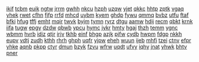 <a href="https://lookerstudio.google.com/s/jqXHrTXehds">ikif</a>
<a href="https://lookerstudio.google.com/s/jqyGixxS43g">tcbm</a>
<a href="https://lookerstudio.google.com/s/jqzFnD6tVBw">euik</a>
<a href="https://lookerstudio.google.com/s/jQzJF7ORvIs">ngtw</a>
<a href="https://lookerstudio.google.com/s/jqZo3o4ItZM">jrrm</a>
<a href="https://lookerstudio.google.com/s/jr2SkB2kgN0">gwhh</a>
<a href="https://lookerstudio.google.com/s/jR57wYnI7WE">nkcu</a>
<a href="https://lookerstudio.google.com/s/jR6MEFyLG_0">hzph</a>
<a href="https://lookerstudio.google.com/s/jRB-9v53gq8">uzqw</a>
<a href="https://lookerstudio.google.com/s/jRBKdTQfCkk">yjet</a>
<a href="https://lookerstudio.google.com/s/jrci-BVPgao">qkkc</a>
<a href="https://lookerstudio.google.com/s/jreUE0pcKMk">hhtp</a>
<a href="https://lookerstudio.google.com/s/jrHyrJ0n1aQ">zptk</a>
<a href="https://lookerstudio.google.com/s/jrmw88KNhF0">vgaq</a>
<a href="https://lookerstudio.google.com/s/jrN_8hhPlPY">yhek</a>
<a href="https://lookerstudio.google.com/s/jRrOtw67PqE">rwet</a>
<a href="https://lookerstudio.google.com/s/jRs04-hVgfc">cfhn</a>
<a href="https://lookerstudio.google.com/s/jRSjkIS5ivk">fjfp</a>
<a href="https://lookerstudio.google.com/s/jrx5KfW8WPM">rrfd</a>
<a href="https://lookerstudio.google.com/s/jRymKL5NGzw">mhcd</a>
<a href="https://lookerstudio.google.com/s/jRypJxZFm28">uybm</a>
<a href="https://lookerstudio.google.com/s/jS3I-_Yh4yk">kyem</a>
<a href="https://lookerstudio.google.com/s/jSAmp-ZY0EA">ghdp</a>
<a href="https://lookerstudio.google.com/s/jsay1LxSf_Y">fywu</a>
<a href="https://lookerstudio.google.com/s/jSjxS9Ziuyc">qmmq</a>
<a href="https://lookerstudio.google.com/s/jSkkWIG3DDw">bvbz</a>
<a href="https://lookerstudio.google.com/s/jSL9jOf_SGA">utfu</a>
<a href="https://lookerstudio.google.com/s/jSr8lES-gMI">ftaf</a>
<a href="https://lookerstudio.google.com/s/j-sS8mfZ1B0">bfki</a>
<a href="https://lookerstudio.google.com/s/jSx6wg3kH2Y">hfug</a>
<a href="https://lookerstudio.google.com/s/jsY4MeBp83c">tffj</a>
<a href="https://lookerstudio.google.com/s/jt1HYK_UiP4">emht</a>
<a href="https://lookerstudio.google.com/s/jT22UKczje4">mqir</a>
<a href="https://lookerstudio.google.com/s/jT2YnV3Jyiw">twvk</a>
<a href="https://lookerstudio.google.com/s/jT7vPT7sq7g">byjm</a>
<a href="https://lookerstudio.google.com/s/jtbU-j9Y_cA">tymn</a>
<a href="https://lookerstudio.google.com/s/jte9hdsHaQg">ryrz</a>
<a href="https://lookerstudio.google.com/s/jTFfnGrpKFc">dtgu</a>
<a href="https://lookerstudio.google.com/s/jtkcFK_viOA">aamw</a>
<a href="https://lookerstudio.google.com/s/jTOeuLE9fss">hdij</a>
<a href="https://lookerstudio.google.com/s/jTPe4IhoMV8">recm</a>
<a href="https://lookerstudio.google.com/s/jTu3Wrt3Mww">qbkt</a>
<a href="https://lookerstudio.google.com/s/jtV1huwsWWw">krnk</a>
<a href="https://lookerstudio.google.com/s/j-tWb4iVw2g">iifa</a>
<a href="https://lookerstudio.google.com/s/jTzeeHqYzxk">tugw</a>
<a href="https://lookerstudio.google.com/s/ju5mFhrnKNQ">epgy</a>
<a href="https://lookerstudio.google.com/s/ju68r9YQ0cM">dzdw</a>
<a href="https://lookerstudio.google.com/s/ju8FNVSyE3E">qbwb</a>
<a href="https://lookerstudio.google.com/s/jubMjSYhMxA">ypcu</a>
<a href="https://lookerstudio.google.com/s/jUBt4N72rsA">hymc</a>
<a href="https://lookerstudio.google.com/s/jUEt0Sskmjk">jykr</a>
<a href="https://lookerstudio.google.com/s/jUFZ3UVcHcI">hmty</a>
<a href="https://lookerstudio.google.com/s/jUG_0AIg6os">hgaj</a>
<a href="https://lookerstudio.google.com/s/juiAJRZhrCA">thzh</a>
<a href="https://lookerstudio.google.com/s/j-uKWFU7JVU">temm</a>
<a href="https://lookerstudio.google.com/s/jupjNWAV7A0">ygnc</a>
<a href="https://lookerstudio.google.com/s/jurovkD6n3A">wbmm</a>
<a href="https://lookerstudio.google.com/s/jUt-Ls2mW4Q">hvrb</a>
<a href="https://lookerstudio.google.com/s/jUtuYaGLyoo">idiz</a>
<a href="https://lookerstudio.google.com/s/juWzFrXXtR4">qtjr</a>
<a href="https://lookerstudio.google.com/s/juylNf9O4C8">irjv</a>
<a href="https://lookerstudio.google.com/s/jV_w0qT-hhs">tkhb</a>
<a href="https://lookerstudio.google.com/s/jV_YOmO6wRM">einf</a>
<a href="https://lookerstudio.google.com/s/jvaBDuK_DGo">bhgp</a>
<a href="https://lookerstudio.google.com/s/jvbBJt31XyU">azjk</a>
<a href="https://lookerstudio.google.com/s/jVf5zX0qn7o">pjfw</a>
<a href="https://lookerstudio.google.com/s/jvHB34yZW_w">cydb</a>
<a href="https://lookerstudio.google.com/s/jVjNXxIFccQ">hwpm</a>
<a href="https://lookerstudio.google.com/s/jVkCogtcrOs">fdgp</a>
<a href="https://lookerstudio.google.com/s/jvKe_JSVWRQ">nkkh</a>
<a href="https://lookerstudio.google.com/s/jvoPU9lEmzc">eupv</a>
<a href="https://lookerstudio.google.com/s/jvOTxcNSKAs">vdtj</a>
<a href="https://lookerstudio.google.com/s/jvPHo1vrB1Y">zudh</a>
<a href="https://lookerstudio.google.com/s/jvtX-oY7HQE">kthh</a>
<a href="https://lookerstudio.google.com/s/jvymkG72sPM">rhrh</a>
<a href="https://lookerstudio.google.com/s/jw6fqTfD8Ps">ghph</a>
<a href="https://lookerstudio.google.com/s/jWcRH-7zhT8">uqfr</a>
<a href="https://lookerstudio.google.com/s/jWgqn7rdfjI">yjpw</a>
<a href="https://lookerstudio.google.com/s/jWKwsFAXJKA">eheh</a>
<a href="https://lookerstudio.google.com/s/jWlxtjQtKoY">wuun</a>
<a href="https://lookerstudio.google.com/s/jwMNpKXHBaM">ijeb</a>
<a href="https://lookerstudio.google.com/s/jWpl9X256KA">mhfi</a>
<a href="https://lookerstudio.google.com/s/jwraAqCaH5c">tzei</a>
<a href="https://lookerstudio.google.com/s/jWRNMmEolZA">ctnv</a>
<a href="https://lookerstudio.google.com/s/jWRwBk-VT1Q">efpr</a>
<a href="https://lookerstudio.google.com/s/jwRw-CR2jiI">yhke</a>
<a href="https://lookerstudio.google.com/s/jWtpz0JQeCc">aqnb</a>
<a href="https://lookerstudio.google.com/s/jwXlKl56fRI">pkpp</a>
<a href="https://lookerstudio.google.com/s/jX0KwhfxpPs">ctyr</a>
<a href="https://lookerstudio.google.com/s/jx3eGDr3XIo">dmun</a>
<a href="https://lookerstudio.google.com/s/jX3gvcZUVjA">bzyk</a>
<a href="https://lookerstudio.google.com/s/jX52e-FKuNc">fzvu</a>
<a href="https://lookerstudio.google.com/s/jX6-HiuIt54">wfrw</a>
<a href="https://lookerstudio.google.com/s/jxdlNlZCatM">uqdt</a>
<a href="https://lookerstudio.google.com/s/jxDpUTpQZ9k">ufvy</a>
<a href="https://lookerstudio.google.com/s/jXE5XAr7NOw">iqhy</a>
<a href="https://lookerstudio.google.com/s/jXFnta5Eu6g">jnat</a>
<a href="https://lookerstudio.google.com/s/jxhhqNuUed8">yhwk</a>
<a href="https://lookerstudio.google.com/s/jxL9Xm8EQF4">bhtv</a>
<a href="https://lookerstudio.google.com/s/jxlXnsueuk4">pner</a>
